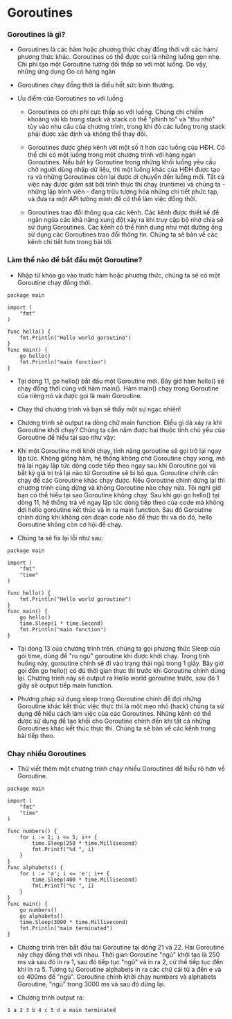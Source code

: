 # Goroutines

### Goroutines là gì?

- Goroutines là các hàm hoặc phương thức chạy đồng thời với các hàm/ phương thức khác. Goroutines có thể được coi là những luồng gọn nhẹ. Chi phí tạo một Goroutine tương đối thấp so với một luồng. Do vậy, những ứng dụng Go có hàng ngàn 

- Goroutines chạy đồng thời là điều hết sức bình thường.

- Ưu điểm của Goroutines so với luồng

    - Goroutines có chi phí cực thấp so với luồng. Chúng chỉ chiếm khoảng vài kb trong stack và stack có thể "phình to" và "thu nhỏ" tùy vào nhu cầu của chương trình, trong khi đó các luồng trong stack phải được xác định và không thể thay đổi.
    
    - Goroutines được ghép kênh với một số ít hơn các luồng của HĐH. Có thể chỉ có một luồng trong một chương trình với hàng ngàn Goroutines. Nếu bất kỳ Goroutine trong những khối luồng yêu cầu chờ người dùng nhập dữ liệu, thì một luồng khác của HĐH được tạo ra và những Goroutines còn lại được di chuyển đến luồng mới. Tất cả việc này được giám sát bởi trình thực thi chạy (runtime) và chúng ta - những lập trình viên - đang trừu tượng hóa những chi tiết phức tạp, và đưa ra một API tường minh để có thể làm việc đồng thời.
    
    - Goroutines trao đổi thông qua các kênh. Các kênh được thiết kế để ngăn ngừa các khả năng xung đột xảy ra khi truy cập bộ nhớ chia sẻ sử dụng Goroutines. Các kênh có thể hình dung như một đường ống sử dụng các Goroutines trao đổi thông tin. Chúng ta sẽ bàn về các kênh chi tiết hơn trong bài tới.

### Làm thế nào để bắt đầu một Goroutine?

- Nhập từ khóa go vào trước hàm hoặc phương thức, chúng ta sẽ có một Goroutine chạy đồng thời.
```
package main

import (  
    "fmt"
)

func hello() {  
    fmt.Println("Hello world goroutine")
}
func main() {  
    go hello()
    fmt.Println("main function")
}
```
- Tại dòng 11, go hello() bắt đầu một Goroutine mới. Bây giờ hàm hello() sẽ chạy đồng thời cùng với hàm main(). Hàm main() chạy trong Goroutine của riêng nó và được gọi là main Goroutine.

- Chạy thử chương trình và bạn sẽ thấy một sự ngạc nhiên!

- Chương trình sẽ output ra dòng chữ main function. Điều gì dã xảy ra khi Goroutine khởi chạy? Chúng ta cần nắm được hai thuộc tính chủ yếu của Goroutine để hiểu tại sao như vậy:

- Khi một Goroutine mới khởi chạy, tính năng goroutine sẽ gọi trở lại ngay lập tức. Không giống hàm, hệ thống không chờ Goroutine chạy xong, mà trả lại ngay lập tức dòng code tiếp theo ngay sau khi Goroutine gọi và bất kỳ giá trị trả lại nào từ Goroutine sẽ bị bỏ qua.
Goroutine chính cần chạy để các Goroutine khác chạy được. Nếu Goroutine chính dừng lại thì chương trình cũng dừng và không Goroutine nào chạy nữa.
Tôi nghĩ giờ bạn có thể hiểu tại sao Goroutine không chạy. Sau khi gọi go hello() tại dòng 11, hệ thống trả về ngay lập tức dòng tiếp theo của code mà không đợi hello goroutine kết thúc và in ra main function. Sau đó Goroutine chính dừng khi không còn đoạn code nào để thực thi và do đó, hello Goroutine không còn cơ hội để chạy.

- Chúng ta sẽ fix lại lỗi như sau:
```
package main

import (  
    "fmt"
    "time"
)

func hello() {  
    fmt.Println("Hello world goroutine")
}
func main() {  
    go hello()
    time.Sleep(1 * time.Second)
    fmt.Println("main function")
}
```
- Tại dòng 13 của chương trình trên, chúng ta gọi phương thức Sleep của gói time, dùng để "ru ngủ" goroutine khi được khởi chạy. Trong tình huống này, goroutine chính sẽ đi vào trạng thái ngủ trong 1 giây. Bây giờ gọi đến go hello() có đủ thời gian thực thi trước khi Goroutine chính dừng lại. Chương trình này sẽ output ra Hello world goroutine trước, sau đó 1 giây sẽ output tiếp main function.

- Phương pháp sử dụng sleep trong Goroutine chính để đợi những Goroutine khác kết thúc việc thực thi là một mẹo nhỏ (hack) chúng ta sử dụng để hiểu cách làm việc của các Goroutines. Những kênh có thể được sử dụng để tạo khối cho Goroutine chính đến khi tất cả những Goroutines khác kết thúc thực thi. Chúng ta sẽ bàn về các kênh trong bài tiếp theo.

### Chạy nhiều Goroutines

- Thử viết thêm một chương trình chạy nhiều Goroutines để hiểu rõ hơn về Goroutine.

```
package main

import (  
    "fmt"
    "time"
)

func numbers() {  
    for i := 1; i <= 5; i++ {
        time.Sleep(250 * time.Millisecond)
        fmt.Printf("%d ", i)
    }
}
func alphabets() {  
    for i := 'a'; i <= 'e'; i++ {
        time.Sleep(400 * time.Millisecond)
        fmt.Printf("%c ", i)
    }
}
func main() {  
    go numbers()
    go alphabets()
    time.Sleep(3000 * time.Millisecond)
    fmt.Println("main terminated")
}
```
- Chương trình trên bắt đầu hai Goroutine tại dòng 21 và 22. Hai Goroutine này chạy đồng thời với nhau. Thời gian Goroutine "ngủ" khởi tạo là 250 ms và sau đó in ra 1, sau đó tiếp tục "ngủ" và in ra 2, cứ thế tiếp tục đến khi in ra 5. Tương tự Goroutine alphabets in ra các chữ cái từ a đến e và có 400ms để "ngủ". Goroutine chính khởi chạy numbers và alphabets Goroutine, "ngủ" trong 3000 ms và sau đó dừng lại. 

- Chương trình output ra:

```
1 a 2 3 b 4 c 5 d e main terminated  
```
